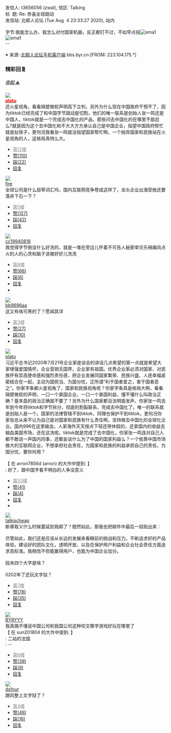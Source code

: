 <div class="a-content-wrap">发信人: t3656056 (zwal), 信区: Talking<br>标&nbsp;&nbsp;题: Re: 恭喜全球跳动<br>发信站: 北邮人论坛 (Tue Aug&nbsp;&nbsp;4 23:33:27 2020), 站内<br><br>字节:我能怎么办，我怎么对付国家机器，反正都打不过，不如早点投<img src="/img/ubb/ema/1.gif" alt="ema1" style="display:inline;border-style:none"><img src="/img/ubb/ema/1.gif" alt="ema1" style="display:inline;border-style:none"><br>--<br><br><font class="f000"></font><font class="f004">※ 来源:·<a target="_blank" href="http://developers.byr.cn/mobile">北邮人论坛手机客户端</a> bbs.byr.cn·[FROM: 223.104.175.*]</font><font class="f000"><br></font><div id="nice_view" class="corner" style="margin:0;display:block"><div class="a-nice-comment-divline"><h3><span>精彩回复</span></h3><h5><a class="a-func-toggle" style="color:#555;" href="#">收起 ▲</a></h5></div><div class="a-nice-comment"><div class="a-nice-comment-item"><a class="a-nice-comment-face" href="/user/query/platu"><img src="https://bbs.byr.cn/img/face_default_m.jpg"></a><div class="a-nice-comment-cell"><div class="a-nice-comment-id"><a href="/user/query/platu"><strong style="color:red;">platu</strong></a></div><div class="a-nice-comment-content">还火星视角，看看隔壁微软声明高下立判，另外为什么现在中国政府干预不了，因为tiktok已经完成了和中国字节跳动是切割，他们的唯一联系是创始人张一鸣还是中国人，tiktok就是一个完成去中国化的产品，那些问去中国化的在哪里不尴尬么?就是因为这个去中国化和不大大方方承认自己是中国企业，指望中国政府帮忙就是扯犊子，更何况我看张一鸣就没指望国家帮忙啊。一个抛弃国家和民族站在火星视角的人，这格局真特么大。</div><div><ul class="a-func a-nice-comment-func"><li><a class="a-nice-comment-floor" style="color:#888;" title="点击跳转" href="/article/Talking/6214032?s=6214055">第12楼</a></li><li><a href="/article/Talking/ajax_voteup/6214055.json" class="a-func-like" id="like_list6214055"><samp class="ico-pos-zaninactive" id="icon_like_list6214055"></samp>赞(110)</a></li><li><a href="/article/Talking/ajax_votedown/6214055.json" id="listCai6214055" class="a-func-cai"><samp class="ico-pos-caiinactive" id="icon_list_cai6214055"></samp>踩(22)</a></li><li><samp class="ico-pos-reply"></samp><a href="/article/Talking/post/6214055" class="a-post">回复</a></li></ul></div></div></div><div class="a-nice-comment-item"><a class="a-nice-comment-face" href="/user/query/fire"><img src="https://bbs.byr.cn/img/face_default_m.jpg"></a><div class="a-nice-comment-cell"><div class="a-nice-comment-id"><a href="/user/query/fire">fire</a></div><div class="a-nice-comment-content">全球公司是什么屈辱词汇吗，国内互联网竞争卷成这样了，龙头企业出海受挫还要落井下石一下？</div><div><ul class="a-func a-nice-comment-func"><li><a class="a-nice-comment-floor" style="color:#888;" title="点击跳转" href="/article/Talking/6214032?s=6214048">第5楼</a></li><li><a href="/article/Talking/ajax_voteup/6214048.json" class="a-func-like" id="like_list6214048"><samp class="ico-pos-zaninactive" id="icon_like_list6214048"></samp>赞(127)</a></li><li><a href="/article/Talking/ajax_votedown/6214048.json" id="listCai6214048" class="a-func-cai"><samp class="ico-pos-caiinactive" id="icon_list_cai6214048"></samp>踩(42)</a></li><li><samp class="ico-pos-reply"></samp><a href="/article/Talking/post/6214048" class="a-post">回复</a></li></ul></div></div></div><div class="a-nice-comment-item"><a class="a-nice-comment-face" href="/user/query/cc19940818"><img src="https://bbs.byr.cn/uploadFace/C/cc19940818.3005.jpg"></a><div class="a-nice-comment-cell"><div class="a-nice-comment-id"><a href="/user/query/cc19940818">cc19940818</a></div><div class="a-nice-comment-content">我觉得字节倒没什么好洗的，就是一堆在旁边儿怀着不可告人秘密幸灾乐祸煽风点火的人的心灵和脑子该被好好儿洗洗</div><div><ul class="a-func a-nice-comment-func"><li><a class="a-nice-comment-floor" style="color:#888;" title="点击跳转" href="/article/Talking/6214032?s=6214051">第8楼</a></li><li><a href="/article/Talking/ajax_voteup/6214051.json" class="a-func-like" id="like_list6214051"><samp class="ico-pos-zaninactive" id="icon_like_list6214051"></samp>赞(66)</a></li><li><a href="/article/Talking/ajax_votedown/6214051.json" id="listCai6214051" class="a-func-cai"><samp class="ico-pos-caiinactive" id="icon_list_cai6214051"></samp>踩(6)</a></li><li><samp class="ico-pos-reply"></samp><a href="/article/Talking/post/6214051" class="a-post">回复</a></li><li><a href="#" style="color:white;margin:0px 50px;">我猜着了开头，但我猜不中这结局。1/10</a></li></ul></div></div></div><div class="a-nice-comment-item"><a class="a-nice-comment-face" href="/user/query/bb9696aa"><img src="https://bbs.byr.cn/img/face_default_m.jpg"></a><div class="a-nice-comment-cell"><div class="a-nice-comment-id"><a href="/user/query/bb9696aa">bb9696aa</a></div><div class="a-nice-comment-content">这又有啥可黑的了？愿闻其详</div><div><ul class="a-func a-nice-comment-func"><li><a class="a-nice-comment-floor" style="color:#888;" title="点击跳转" href="/article/Talking/6214032?s=6214044">第3楼</a></li><li><a href="/article/Talking/ajax_voteup/6214044.json" class="a-func-like" id="like_list6214044"><samp class="ico-pos-zaninactive" id="icon_like_list6214044"></samp>赞(27)</a></li><li><a href="/article/Talking/ajax_votedown/6214044.json" id="listCai6214044" class="a-func-cai"><samp class="ico-pos-caiinactive" id="icon_list_cai6214044"></samp>踩(10)</a></li><li><samp class="ico-pos-reply"></samp><a href="/article/Talking/post/6214044" class="a-post">回复</a></li></ul></div></div></div><div class="a-nice-comment-item"><a class="a-nice-comment-face" href="/user/query/platu"><img src="https://bbs.byr.cn/img/face_default_m.jpg"></a><div class="a-nice-comment-cell"><div class="a-nice-comment-id"><a href="/user/query/platu">platu</a></div><div class="a-nice-comment-content">习近平总书记2020年7月21号企业家座谈会的讲话几点希望的第一点就是希望大家增强爱国情怀。企业营销无国界，企业家有祖国。优秀企业家必须对国家、对民族怀有崇高使命感和强烈责任感，把企业发展同国家繁荣、民族兴盛、人民幸福紧密结合在一起，主动为国担当、为国分忧，正所谓“利于国者爱之，害于国者恶之”。你家字条都火星视角了，国家和民族视角呢？你家字条真是格局大啊，看看隔壁微软的声明，一口一个美国企业，一口一个美国利益，懂不懂什么叫政治正确？基本盘的政治正确就不要了？另外为什么国家都没法明面发声，你家张一鸣去年到今年将tiktok和字节拆分，彻底的割裂联系，完成去中国化了，唯一的联系就是创始人是一个。国家的法律管辖不到tiktok，同理也保护不到tiktok，更何况你家张总从来不认为自己是对国家和民族有什么责任啊，坚持做去中国化的全球化企业。国内996在这里输血，人家海外天天按点下班还带休假的，还拿国内的收益去输血美国市场，还在这洗呢。tiktok就是完成了去中国化，你家张一鸣连对自己人都不敢说一声国内同事，还敢妄谈什么为了中国的国家利益么？一个依靠中国市场做大的互联网企业，不想承担社会责任，为国家和民族的利益承担自己的责任，为国分忧，要你何用？<br><br>【 在 arron7856d (arron) 的大作中提到: 】<br>: 好了，跟中国字看不明白的人争没意义</div><div><ul class="a-func a-nice-comment-func"><li><a class="a-nice-comment-floor" style="color:#888;" title="点击跳转" href="/article/Talking/6214032?s=6214117">第53楼</a></li><li><a href="/article/Talking/ajax_voteup/6214117.json" class="a-func-like" id="like_list6214117"><samp class="ico-pos-zaninactive" id="icon_like_list6214117"></samp>赞(41)</a></li><li><a href="/article/Talking/ajax_votedown/6214117.json" id="listCai6214117" class="a-func-cai"><samp class="ico-pos-caiinactive" id="icon_list_cai6214117"></samp>踩(4)</a></li><li><samp class="ico-pos-reply"></samp><a href="/article/Talking/post/6214117" class="a-post">回复</a></li><li><a href="#" style="color:white;margin:0px 50px;">Tomorrow is another day. 4/10</a></li></ul></div></div></div><div class="a-nice-comment-item"><a class="a-nice-comment-face" href="/user/query/talkischeap"><img src="https://bbs.byr.cn/img/face_default_f.jpg"></a><div class="a-nice-comment-cell"><div class="a-nice-comment-id"><a href="/user/query/talkischeap">talkischeap</a></div><div class="a-nice-comment-content">断章取义什么时候蔓延到我邮了？既然如此，那我也把邮件中最后一段贴出来：<br><br>尽管如此，我们还是应该从长远的发展来看眼前的挑战和压力。不断追求好的产品体验，建设好的团队文化，透明开放，以及在保护用户利益和企业社会责任方面追求高标准。我相信不但能赢得用户，也能为中国企业加分。<br><br>段末四个大字是啥？<br><br>0202年了还玩文字狱？</div><div><ul class="a-func a-nice-comment-func"><li><a class="a-nice-comment-floor" style="color:#888;" title="点击跳转" href="/article/Talking/6214032?s=6214050">第7楼</a></li><li><a href="/article/Talking/ajax_voteup/6214050.json" class="a-func-like" id="like_list6214050"><samp class="ico-pos-zaninactive" id="icon_like_list6214050"></samp>赞(78)</a></li><li><a href="/article/Talking/ajax_votedown/6214050.json" id="listCai6214050" class="a-func-cai"><samp class="ico-pos-caiinactive" id="icon_list_cai6214050"></samp>踩(35)</a></li><li><samp class="ico-pos-reply"></samp><a href="/article/Talking/post/6214050" class="a-post">回复</a></li></ul></div></div></div><div class="a-nice-comment-item"><a class="a-nice-comment-face" href="/user/query/BYRYYY"><img src="https://bbs.byr.cn/uploadFace/B/BYRYYY.384.jpg"></a><div class="a-nice-comment-cell"><div class="a-nice-comment-id"><a href="/user/query/BYRYYY">BYRYYY</a></div><div class="a-nice-comment-content">我真搞不懂说中国公司和我国公司这种咬文嚼字游戏好玩在哪里了<br>【 在 sun201804 的大作中提到: 】<br>: 二站的法国<br>: --</div><div><ul class="a-func a-nice-comment-func"><li><a class="a-nice-comment-floor" style="color:#888;" title="点击跳转" href="/article/Talking/6214032?s=6214049">第6楼</a></li><li><a href="/article/Talking/ajax_voteup/6214049.json" class="a-func-like" id="like_list6214049"><samp class="ico-pos-zaninactive" id="icon_like_list6214049"></samp>赞(39)</a></li><li><a href="/article/Talking/ajax_votedown/6214049.json" id="listCai6214049" class="a-func-cai"><samp class="ico-pos-caiinactive" id="icon_list_cai6214049"></samp>踩(9)</a></li><li><samp class="ico-pos-reply"></samp><a href="/article/Talking/post/6214049" class="a-post">回复</a></li></ul></div></div></div><div class="a-nice-comment-item"><a class="a-nice-comment-face" href="/user/query/dsfour"><img src="https://bbs.byr.cn/uploadFace/D/dsfour.1766.jpg"></a><div class="a-nice-comment-cell"><div class="a-nice-comment-id"><a href="/user/query/dsfour">dsfour</a></div><div class="a-nice-comment-content">跟风整上文字狱了？</div><div><ul class="a-func a-nice-comment-func"><li><a class="a-nice-comment-floor" style="color:#888;" title="点击跳转" href="/article/Talking/6214032?s=6214047">第4楼</a></li><li><a href="/article/Talking/ajax_voteup/6214047.json" class="a-func-like" id="like_list6214047"><samp class="ico-pos-zaninactive" id="icon_like_list6214047"></samp>赞(48)</a></li><li><a href="/article/Talking/ajax_votedown/6214047.json" id="listCai6214047" class="a-func-cai"><samp class="ico-pos-caiinactive" id="icon_list_cai6214047"></samp>踩(16)</a></li><li><samp class="ico-pos-reply"></samp><a href="/article/Talking/post/6214047" class="a-post">回复</a></li></ul></div></div></div></div></div><!--成就解锁：彩蛋2号获得！输入魂斗罗秘籍可解锁彩蛋3号。hint： IE 0=A  1=B--来自bbs.byr.cn----></div>